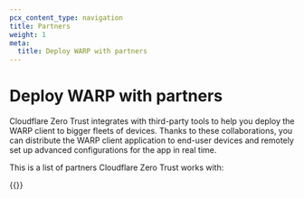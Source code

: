 ```yaml
---
pcx_content_type: navigation
title: Partners
weight: 1
meta:
  title: Deploy WARP with partners
---
```


# Deploy WARP with partners

Cloudflare Zero Trust integrates with third-party tools to help you deploy the WARP client to bigger fleets of devices. Thanks to these collaborations, you can distribute the WARP client application to end-user devices and remotely set up advanced configurations for the app in real time.

This is a list of partners Cloudflare Zero Trust works with:

{{<directory-listing>}}
